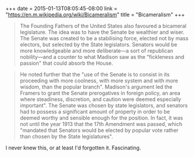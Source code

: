 +++
date = 2015-01-13T08:05:45-08:00
link = "https://en.m.wikipedia.org/wiki/Bicameralism"
title = "Bicameralism"
+++

>The Founding Fathers of the United States also favoured a bicameral legislature. The idea was to have the Senate be wealthier and wiser. The Senate was created to be a stabilising force, elected not by mass electors, but selected by the State legislators. Senators would be more knowledgeable and more deliberate&mdash;a sort of republican nobility&mdash;and a counter to what Madison saw as the "fickleness and passion" that could absorb the House.

>He noted further that the "use of the Senate is to consist in its proceeding with more coolness, with more system and with more wisdom, than the popular branch". Madison's argument led the Framers to grant the Senate prerogatives in foreign policy, an area where steadiness, discretion, and caution were deemed especially important". The Senate was chosen by state legislators, and senators had to possess a significant amount of property in order to be deemed worthy and sensible enough for the position. In fact, it was not until the year 1913 that the 17th Amendment was passed, which "mandated that Senators would be elected by popular vote rather than chosen by the State legislatures".

I never knew this, or at least I'd forgotten it. Fascinating.
